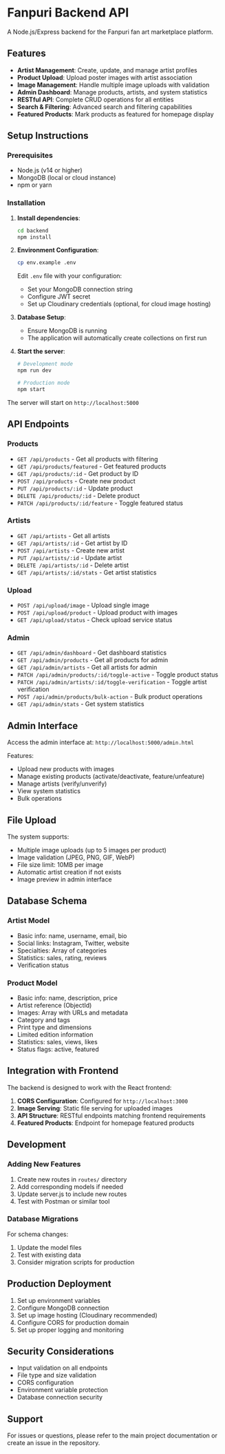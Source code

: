 # Fanpuri Backend API

A Node.js/Express backend for the Fanpuri fan art marketplace platform.

## Features

- **Artist Management**: Create, update, and manage artist profiles
- **Product Upload**: Upload poster images with artist association
- **Image Management**: Handle multiple image uploads with validation
- **Admin Dashboard**: Manage products, artists, and system statistics
- **RESTful API**: Complete CRUD operations for all entities
- **Search & Filtering**: Advanced search and filtering capabilities
- **Featured Products**: Mark products as featured for homepage display

## Setup Instructions

### Prerequisites

- Node.js (v14 or higher)
- MongoDB (local or cloud instance)
- npm or yarn

### Installation

1. **Install dependencies**:
   ```bash
   cd backend
   npm install
   ```

2. **Environment Configuration**:
   ```bash
   cp env.example .env
   ```
   
   Edit `.env` file with your configuration:
   - Set your MongoDB connection string
   - Configure JWT secret
   - Set up Cloudinary credentials (optional, for cloud image hosting)

3. **Database Setup**:
   - Ensure MongoDB is running
   - The application will automatically create collections on first run

4. **Start the server**:
   ```bash
   # Development mode
   npm run dev
   
   # Production mode
   npm start
   ```

The server will start on `http://localhost:5000`

## API Endpoints

### Products
- `GET /api/products` - Get all products with filtering
- `GET /api/products/featured` - Get featured products
- `GET /api/products/:id` - Get product by ID
- `POST /api/products` - Create new product
- `PUT /api/products/:id` - Update product
- `DELETE /api/products/:id` - Delete product
- `PATCH /api/products/:id/feature` - Toggle featured status

### Artists
- `GET /api/artists` - Get all artists
- `GET /api/artists/:id` - Get artist by ID
- `POST /api/artists` - Create new artist
- `PUT /api/artists/:id` - Update artist
- `DELETE /api/artists/:id` - Delete artist
- `GET /api/artists/:id/stats` - Get artist statistics

### Upload
- `POST /api/upload/image` - Upload single image
- `POST /api/upload/product` - Upload product with images
- `GET /api/upload/status` - Check upload service status

### Admin
- `GET /api/admin/dashboard` - Get dashboard statistics
- `GET /api/admin/products` - Get all products for admin
- `GET /api/admin/artists` - Get all artists for admin
- `PATCH /api/admin/products/:id/toggle-active` - Toggle product status
- `PATCH /api/admin/artists/:id/toggle-verification` - Toggle artist verification
- `POST /api/admin/products/bulk-action` - Bulk product operations
- `GET /api/admin/stats` - Get system statistics

## Admin Interface

Access the admin interface at: `http://localhost:5000/admin.html`

Features:
- Upload new products with images
- Manage existing products (activate/deactivate, feature/unfeature)
- Manage artists (verify/unverify)
- View system statistics
- Bulk operations

## File Upload

The system supports:
- Multiple image uploads (up to 5 images per product)
- Image validation (JPEG, PNG, GIF, WebP)
- File size limit: 10MB per image
- Automatic artist creation if not exists
- Image preview in admin interface

## Database Schema

### Artist Model
- Basic info: name, username, email, bio
- Social links: Instagram, Twitter, website
- Specialties: Array of categories
- Statistics: sales, rating, reviews
- Verification status

### Product Model
- Basic info: name, description, price
- Artist reference (ObjectId)
- Images: Array with URLs and metadata
- Category and tags
- Print type and dimensions
- Limited edition information
- Statistics: sales, views, likes
- Status flags: active, featured

## Integration with Frontend

The backend is designed to work with the React frontend:

1. **CORS Configuration**: Configured for `http://localhost:3000`
2. **Image Serving**: Static file serving for uploaded images
3. **API Structure**: RESTful endpoints matching frontend requirements
4. **Featured Products**: Endpoint for homepage featured products

## Development

### Adding New Features

1. Create new routes in `routes/` directory
2. Add corresponding models if needed
3. Update server.js to include new routes
4. Test with Postman or similar tool

### Database Migrations

For schema changes:
1. Update the model files
2. Test with existing data
3. Consider migration scripts for production

## Production Deployment

1. Set up environment variables
2. Configure MongoDB connection
3. Set up image hosting (Cloudinary recommended)
4. Configure CORS for production domain
5. Set up proper logging and monitoring

## Security Considerations

- Input validation on all endpoints
- File type and size validation
- CORS configuration
- Environment variable protection
- Database connection security

## Support

For issues or questions, please refer to the main project documentation or create an issue in the repository. 
